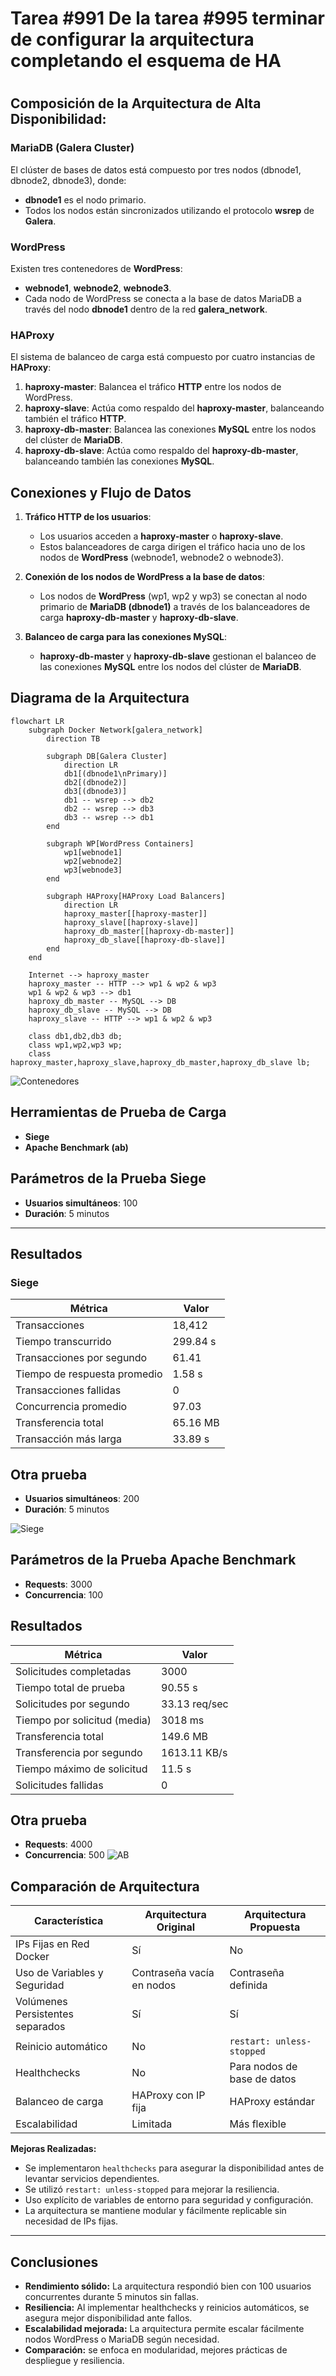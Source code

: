 
# Tarea #991 De la tarea #995 terminar de configurar la arquitectura completando el esquema de HA

#

## Composición de la Arquitectura de Alta Disponibilidad:

### **MariaDB (Galera Cluster)**

El clúster de bases de datos está compuesto por tres nodos (dbnode1, dbnode2, dbnode3), donde:
- **dbnode1** es el nodo primario.
- Todos los nodos están sincronizados utilizando el protocolo **wsrep** de **Galera**.

### **WordPress**

Existen tres contenedores de **WordPress**:
- **webnode1**, **webnode2**, **webnode3**.
- Cada nodo de WordPress se conecta a la base de datos MariaDB a través del nodo **dbnode1** dentro de la red **galera_network**.

### **HAProxy**

El sistema de balanceo de carga está compuesto por cuatro instancias de **HAProxy**:
1. **haproxy-master**: Balancea el tráfico **HTTP** entre los nodos de WordPress.
2. **haproxy-slave**: Actúa como respaldo del **haproxy-master**, balanceando también el tráfico **HTTP**.
3. **haproxy-db-master**: Balancea las conexiones **MySQL** entre los nodos del clúster de **MariaDB**.
4. **haproxy-db-slave**: Actúa como respaldo del **haproxy-db-master**, balanceando también las conexiones **MySQL**.

## Conexiones y Flujo de Datos

1. **Tráfico HTTP de los usuarios**:
   - Los usuarios acceden a **haproxy-master** o **haproxy-slave**.
   - Estos balanceadores de carga dirigen el tráfico hacia uno de los nodos de **WordPress** (webnode1, webnode2 o webnode3).

2. **Conexión de los nodos de WordPress a la base de datos**:
   - Los nodos de **WordPress** (wp1, wp2 y wp3) se conectan al nodo primario de **MariaDB (dbnode1)** a través de los balanceadores de carga **haproxy-db-master** y **haproxy-db-slave**.

3. **Balanceo de carga para las conexiones MySQL**:
   - **haproxy-db-master** y **haproxy-db-slave** gestionan el balanceo de las conexiones **MySQL** entre los nodos del clúster de **MariaDB**.

## Diagrama de la Arquitectura
```mermaid
flowchart LR
    subgraph Docker Network[galera_network]
        direction TB

        subgraph DB[Galera Cluster]
            direction LR
            db1[(dbnode1\nPrimary)]
            db2[(dbnode2)]
            db3[(dbnode3)]
            db1 -- wsrep --> db2
            db2 -- wsrep --> db3
            db3 -- wsrep --> db1
        end

        subgraph WP[WordPress Containers]
            wp1[webnode1]
            wp2[webnode2]
            wp3[webnode3]
        end

        subgraph HAProxy[HAProxy Load Balancers]
            direction LR
            haproxy_master[[haproxy-master]]
            haproxy_slave[[haproxy-slave]]
            haproxy_db_master[[haproxy-db-master]]
            haproxy_db_slave[[haproxy-db-slave]]
        end
    end

    Internet --> haproxy_master
    haproxy_master -- HTTP --> wp1 & wp2 & wp3
    wp1 & wp2 & wp3 --> db1
    haproxy_db_master -- MySQL --> DB
    haproxy_db_slave -- MySQL --> DB
    haproxy_slave -- HTTP --> wp1 & wp2 & wp3

    class db1,db2,db3 db;
    class wp1,wp2,wp3 wp;
    class haproxy_master,haproxy_slave,haproxy_db_master,haproxy_db_slave lb;
```
![Contenedores](containers.PNG)

## Herramientas de Prueba de Carga

- **Siege**
- **Apache Benchmark (ab)**

## Parámetros de la Prueba Siege

- **Usuarios simultáneos**: 100
- **Duración**: 5 minutos

---

## Resultados

### Siege

| Métrica                  | Valor     |
|--------------------------|-----------|
| Transacciones            | 18,412    |
| Tiempo transcurrido      | 299.84 s  |
| Transacciones por segundo| 61.41     |
| Tiempo de respuesta promedio | 1.58 s|
| Transacciones fallidas   | 0         |
| Concurrencia promedio    | 97.03     |
| Transferencia total      | 65.16 MB  |
| Transacción más larga    | 33.89 s   |

## Otra prueba
- **Usuarios simultáneos**: 200
- **Duración**: 5 minutos

![Siege](during_siege.PNG)

## Parámetros de la Prueba Apache Benchmark
- **Requests**: 3000
- **Concurrencia**: 100

## Resultados

| Métrica                     | Valor            |
|-----------------------------|------------------|
| Solicitudes completadas     | 3000             |
| Tiempo total de prueba      | 90.55 s          |
| Solicitudes por segundo     | 33.13 req/sec    |
| Tiempo por solicitud (media)| 3018 ms          |
| Transferencia total         | 149.6 MB         |
| Transferencia por segundo   | 1613.11 KB/s     |
| Tiempo máximo de solicitud  | 11.5 s           |
| Solicitudes fallidas        | 0                |

## Otra prueba
- **Requests**: 4000
- **Concurrencia**: 500
![AB](ab2.PNG)

## Comparación de Arquitectura

| Característica                   | Arquitectura Original          | Arquitectura Propuesta            |
|----------------------------------|--------------------------------|-----------------------------------|
| IPs Fijas en Red Docker          | Sí                             | No                                |
| Uso de Variables y Seguridad     | Contraseña vacía en nodos      | Contraseña definida               |
| Volúmenes Persistentes separados | Sí                             | Sí                                |
| Reinicio automático              | No                             | `restart: unless-stopped`         |
| Healthchecks                     | No                             | Para nodos de base de datos       |
| Balanceo de carga                | HAProxy con IP fija            | HAProxy estándar                  |
| Escalabilidad                    | Limitada                       | Más flexible                      |

**Mejoras Realizadas:**

- Se implementaron `healthchecks` para asegurar la disponibilidad antes de levantar servicios dependientes.
- Se utilizó `restart: unless-stopped` para mejorar la resiliencia.
- Uso explícito de variables de entorno para seguridad y configuración.
- La arquitectura se mantiene modular y fácilmente replicable sin necesidad de IPs fijas.

---

## Conclusiones

- **Rendimiento sólido:** La arquitectura respondió bien con 100 usuarios concurrentes durante 5 minutos sin fallas.
- **Resiliencia:** Al implementar healthchecks y reinicios automáticos, se asegura mejor disponibilidad ante fallos.
- **Escalabilidad mejorada:** La arquitectura permite escalar fácilmente nodos WordPress o MariaDB según necesidad.
- **Comparación:** se enfoca en modularidad, mejores prácticas de despliegue y resiliencia.
